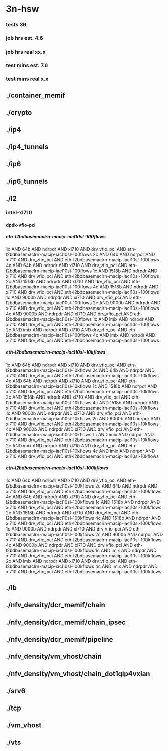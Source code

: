 # 3n-hsw
### tests 36
### job hrs est. 4.6
### job hrs real xx.x
### test mins est. 7.6
### test mins real x.x
## ./container_memif
## ./crypto
## ./ip4
## ./ip4_tunnels
## ./ip6
## ./ip6_tunnels
## ./l2
### intel-xl710
#### dpdk-vfio-pci
##### eth-l2bdbasemaclrn-macip-iacl10sl-100flows
1c AND 64b AND ndrpdr AND xl710 AND drv_vfio_pci AND eth-l2bdbasemaclrn-macip-iacl10sl-100flows
2c AND 64b AND ndrpdr AND xl710 AND drv_vfio_pci AND eth-l2bdbasemaclrn-macip-iacl10sl-100flows
4c AND 64b AND ndrpdr AND xl710 AND drv_vfio_pci AND eth-l2bdbasemaclrn-macip-iacl10sl-100flows
1c AND 1518b AND ndrpdr AND xl710 AND drv_vfio_pci AND eth-l2bdbasemaclrn-macip-iacl10sl-100flows
2c AND 1518b AND ndrpdr AND xl710 AND drv_vfio_pci AND eth-l2bdbasemaclrn-macip-iacl10sl-100flows
4c AND 1518b AND ndrpdr AND xl710 AND drv_vfio_pci AND eth-l2bdbasemaclrn-macip-iacl10sl-100flows
1c AND 9000b AND ndrpdr AND xl710 AND drv_vfio_pci AND eth-l2bdbasemaclrn-macip-iacl10sl-100flows
2c AND 9000b AND ndrpdr AND xl710 AND drv_vfio_pci AND eth-l2bdbasemaclrn-macip-iacl10sl-100flows
4c AND 9000b AND ndrpdr AND xl710 AND drv_vfio_pci AND eth-l2bdbasemaclrn-macip-iacl10sl-100flows
1c AND imix AND ndrpdr AND xl710 AND drv_vfio_pci AND eth-l2bdbasemaclrn-macip-iacl10sl-100flows
2c AND imix AND ndrpdr AND xl710 AND drv_vfio_pci AND eth-l2bdbasemaclrn-macip-iacl10sl-100flows
4c AND imix AND ndrpdr AND xl710 AND drv_vfio_pci AND eth-l2bdbasemaclrn-macip-iacl10sl-100flows
##### eth-l2bdbasemaclrn-macip-iacl10sl-10kflows
1c AND 64b AND ndrpdr AND xl710 AND drv_vfio_pci AND eth-l2bdbasemaclrn-macip-iacl10sl-10kflows
2c AND 64b AND ndrpdr AND xl710 AND drv_vfio_pci AND eth-l2bdbasemaclrn-macip-iacl10sl-10kflows
4c AND 64b AND ndrpdr AND xl710 AND drv_vfio_pci AND eth-l2bdbasemaclrn-macip-iacl10sl-10kflows
1c AND 1518b AND ndrpdr AND xl710 AND drv_vfio_pci AND eth-l2bdbasemaclrn-macip-iacl10sl-10kflows
2c AND 1518b AND ndrpdr AND xl710 AND drv_vfio_pci AND eth-l2bdbasemaclrn-macip-iacl10sl-10kflows
4c AND 1518b AND ndrpdr AND xl710 AND drv_vfio_pci AND eth-l2bdbasemaclrn-macip-iacl10sl-10kflows
1c AND 9000b AND ndrpdr AND xl710 AND drv_vfio_pci AND eth-l2bdbasemaclrn-macip-iacl10sl-10kflows
2c AND 9000b AND ndrpdr AND xl710 AND drv_vfio_pci AND eth-l2bdbasemaclrn-macip-iacl10sl-10kflows
4c AND 9000b AND ndrpdr AND xl710 AND drv_vfio_pci AND eth-l2bdbasemaclrn-macip-iacl10sl-10kflows
1c AND imix AND ndrpdr AND xl710 AND drv_vfio_pci AND eth-l2bdbasemaclrn-macip-iacl10sl-10kflows
2c AND imix AND ndrpdr AND xl710 AND drv_vfio_pci AND eth-l2bdbasemaclrn-macip-iacl10sl-10kflows
4c AND imix AND ndrpdr AND xl710 AND drv_vfio_pci AND eth-l2bdbasemaclrn-macip-iacl10sl-10kflows
##### eth-l2bdbasemaclrn-macip-iacl10sl-100kflows
1c AND 64b AND ndrpdr AND xl710 AND drv_vfio_pci AND eth-l2bdbasemaclrn-macip-iacl10sl-100kflows
2c AND 64b AND ndrpdr AND xl710 AND drv_vfio_pci AND eth-l2bdbasemaclrn-macip-iacl10sl-100kflows
4c AND 64b AND ndrpdr AND xl710 AND drv_vfio_pci AND eth-l2bdbasemaclrn-macip-iacl10sl-100kflows
1c AND 1518b AND ndrpdr AND xl710 AND drv_vfio_pci AND eth-l2bdbasemaclrn-macip-iacl10sl-100kflows
2c AND 1518b AND ndrpdr AND xl710 AND drv_vfio_pci AND eth-l2bdbasemaclrn-macip-iacl10sl-100kflows
4c AND 1518b AND ndrpdr AND xl710 AND drv_vfio_pci AND eth-l2bdbasemaclrn-macip-iacl10sl-100kflows
1c AND 9000b AND ndrpdr AND xl710 AND drv_vfio_pci AND eth-l2bdbasemaclrn-macip-iacl10sl-100kflows
2c AND 9000b AND ndrpdr AND xl710 AND drv_vfio_pci AND eth-l2bdbasemaclrn-macip-iacl10sl-100kflows
4c AND 9000b AND ndrpdr AND xl710 AND drv_vfio_pci AND eth-l2bdbasemaclrn-macip-iacl10sl-100kflows
1c AND imix AND ndrpdr AND xl710 AND drv_vfio_pci AND eth-l2bdbasemaclrn-macip-iacl10sl-100kflows
2c AND imix AND ndrpdr AND xl710 AND drv_vfio_pci AND eth-l2bdbasemaclrn-macip-iacl10sl-100kflows
4c AND imix AND ndrpdr AND xl710 AND drv_vfio_pci AND eth-l2bdbasemaclrn-macip-iacl10sl-100kflows
## ./lb
## ./nfv_density/dcr_memif/chain
## ./nfv_density/dcr_memif/chain_ipsec
## ./nfv_density/dcr_memif/pipeline
## ./nfv_density/vm_vhost/chain
## ./nfv_density/vm_vhost/chain_dot1qip4vxlan
## ./srv6
## ./tcp
## ./vm_vhost
## ./vts

